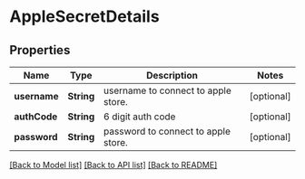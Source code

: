 # AppleSecretDetails

## Properties
Name | Type | Description | Notes
------------ | ------------- | ------------- | -------------
**username** | **String** | username to connect to apple store. | [optional] 
**authCode** | **String** | 6 digit auth code | [optional] 
**password** | **String** | password to connect to apple store. | [optional] 

[[Back to Model list]](../README.md#documentation-for-models) [[Back to API list]](../README.md#documentation-for-api-endpoints) [[Back to README]](../README.md)



